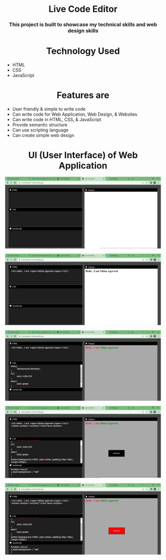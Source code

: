 <h1 align="center">Live Code Editor</h1>
<h3 align="center">This project is built to showcase my technical skills and web design skills </h3>
<h1 align="center">Technology Used</h1>
<ul>
<li>HTML</li>
<li>CSS</li>
<li>JavaScript</li>
</ul>
<h1 align="center">Features are</h1>
<ul>
<li>User friendly & simple to write code </li>
<li>Can write code for Web Application, Web Design, & Websites</li>
<li>Can write code in HTML, CSS, & JavaScript</li>
<li>Provide semantic structure</li>
<li>Can use scripting language </li>
<li>Can create simple web design</li>
</ul>

<h1 align="center">UI (User Interface) of Web Application</h1>

![This is an Image](/Images/img1.jpeg)

![This is an Image](/Images/img2.jpeg)

![This is an Image](/Images/img3.jpeg)

![This is an Image](/Images/img4.jpeg)

![This is an Image](/Images/img5.jpeg)
